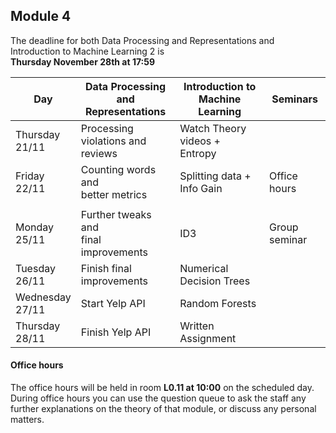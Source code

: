 
## Module 4

The deadline for both Data Processing and Representations and Introduction to Machine Learning 2 is<br>**Thursday November 28th at 17:59**

| Day                | Data Processing<br>and Representations | Introduction to<br>Machine Learning | Seminars          |
| ------------------ | ---------------------------- | ----------------------------------- | --------------------------- |
| Thursday<br>21/11  | Processing violations and<br>reviews | Watch Theory videos + Entropy |                           |
| Friday<br>22/11    | Counting words and<br>better metrics | Splitting data + Info Gain  | Office hours                |
|                    |                                      |                             |                             |
| Monday<br>25/11    | Further tweaks and<br>final improvements | ID3                     | Group seminar               |
| Tuesday<br>26/11   | Finish final improvements    | Numerical Decision Trees            |                             |
| Wednesday<br>27/11 | Start Yelp API               | Random Forests                      |                             |
| Thursday<br>28/11  | Finish Yelp API              | Written Assignment                  |                             |



#### Office hours

The office hours will be held in room **L0.11 at 10:00** on the scheduled day. During office hours you can use the question queue to ask the staff any further explanations on the theory of that module, or discuss any personal matters.

